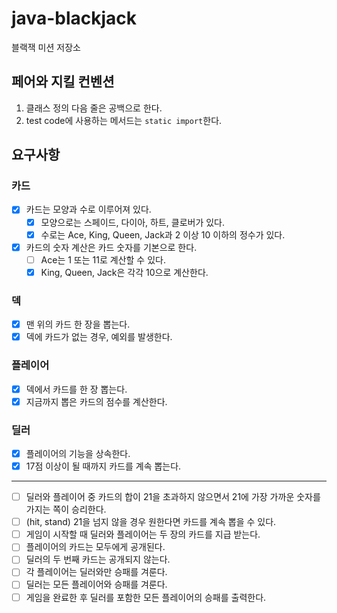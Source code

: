 # java-blackjack

블랙잭 미션 저장소

## 페어와 지킬 컨벤션
1. 클래스 정의 다음 줄은 공백으로 한다.
2. test code에 사용하는 메서드는 `static import`한다.

## 요구사항
### 카드
- [x] 카드는 모양과 수로 이루어져 있다.
  - [x] 모양으로는 스페이드, 다이아, 하트, 클로버가 있다.
  - [x] 수로는 Ace, King, Queen, Jack과 2 이상 10 이하의 정수가 있다.
- [x] 카드의 숫자 계산은 카드 숫자를 기본으로 한다.
  - [ ] Ace는 1 또는 11로 계산할 수 있다.
  - [x] King, Queen, Jack은 각각 10으로 계산한다.
  
### 덱
- [x] 맨 위의 카드 한 장을 뽑는다.
- [x] 덱에 카드가 없는 경우, 예외를 발생한다.

### 플레이어
- [x] 덱에서 카드를 한 장 뽑는다.
- [x] 지금까지 뽑은 카드의 점수를 계산한다.

### 딜러
- [x] 플레이어의 기능을 상속한다.
- [x] 17점 이상이 될 때까지 카드를 계속 뽑는다.

---
- [ ] 딜러와 플레이어 중 카드의 합이 21을 초과하지 않으면서 21에 가장 가까운 숫자를 가지는 쪽이 승리한다. 
- [ ] (hit, stand) 21을 넘지 않을 경우 원한다면 카드를 계속 뽑을 수 있다.
- [ ] 게임이 시작할 때 딜러와 플레이어는 두 장의 카드를 지급 받는다.
- [ ] 플레이어의 카드는 모두에게 공개된다.
- [ ] 딜러의 두 번째 카드는 공개되지 않는다.
- [ ] 각 플레이어는 딜러와만 승패를 겨룬다.
- [ ] 딜러는 모든 플레이어와 승패를 겨룬다.
- [ ] 게임을 완료한 후 딜러를 포함한 모든 플레이어의 승패를 출력한다.
